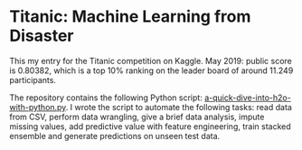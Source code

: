 # Titanic: Machine Learning from Disaster
This my entry for the Titanic competition on Kaggle. May 2019: public score is 0.80382, which is a top 10% ranking on the leader board of around 11.249 participants.

The repository contains the following Python script: [a-quick-dive-into-h2o-with-python.py](/a-quick-dive-into-h2o-with-python.py). I wrote the script to automate the following tasks: read data from CSV, perform data wrangling, give a brief data analysis, impute missing values, add predictive value with feature engineering, train stacked ensemble and generate predictions on unseen test data. 
